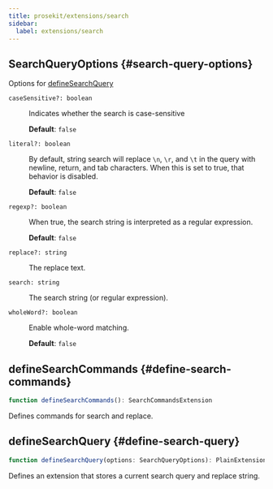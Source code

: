 ```yaml
---
title: prosekit/extensions/search
sidebar:
  label: extensions/search
---
```



## SearchQueryOptions {#search-query-options}

Options for [defineSearchQuery](search.md#define-search-query)

<dl>

<dt>

`caseSensitive?: boolean`

</dt>

<dd>

Indicates whether the search is case-sensitive

**Default**: `false`

</dd>

<dt>

`literal?: boolean`

</dt>

<dd>

By default, string search will replace `\n`, `\r`, and `\t` in the query
with newline, return, and tab characters. When this is set to true, that
behavior is disabled.

**Default**: `false`

</dd>

<dt>

`regexp?: boolean`

</dt>

<dd>

When true, the search string is interpreted as a regular expression.

**Default**: `false`

</dd>

<dt>

`replace?: string`

</dt>

<dd>

The replace text.

</dd>

<dt>

`search: string`

</dt>

<dd>

The search string (or regular expression).

</dd>

<dt>

`wholeWord?: boolean`

</dt>

<dd>

Enable whole-word matching.

**Default**: `false`

</dd>

</dl>

## defineSearchCommands {#define-search-commands}

```ts
function defineSearchCommands(): SearchCommandsExtension
```

Defines commands for search and replace.

## defineSearchQuery {#define-search-query}

```ts
function defineSearchQuery(options: SearchQueryOptions): PlainExtension
```

Defines an extension that stores a current search query and replace string.
